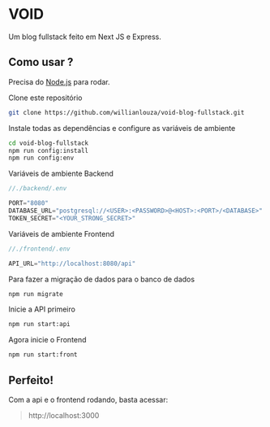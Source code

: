 # VOID
Um blog fullstack feito em Next JS e Express.

## Como usar ?

Precisa do [Node.js](https://nodejs.org/) para rodar.

Clone este repositório

```sh
git clone https://github.com/willianlouza/void-blog-fullstack.git
```


Instale todas as dependências e configure as variáveis de ambiente

```sh
cd void-blog-fullstack
npm run config:install
npm run config:env
```

Variáveis de ambiente Backend

```js
//./backend/.env

PORT="8080"
DATABASE_URL="postgresql://<USER>:<PASSWORD>@<HOST>:<PORT>/<DATABASE>"
TOKEN_SECRET="<YOUR_STRONG_SECRET>"
```

Variáveis de ambiente Frontend

```js
//./frontend/.env

API_URL="http://localhost:8080/api"
```

Para fazer a migração de dados para o banco de dados

```sh
npm run migrate
```

Inicie a API primeiro

```sh
npm run start:api
```

Agora inicie o Frontend

```sh
npm run start:front
```

## Perfeito!

Com a api e o frontend rodando, basta acessar:
> http://localhost:3000
